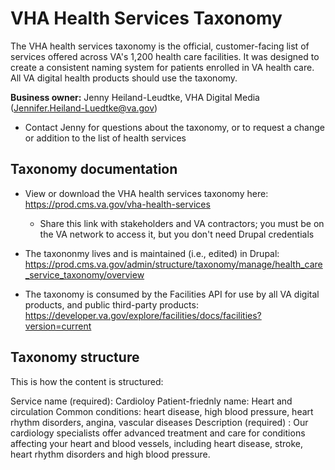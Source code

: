 # VHA Health Services Taxonomy

The VHA health services taxonomy is the official, customer-facing list of services offered across VA's 1,200 health care facilities. It was designed to create a consistent naming system for patients enrolled in VA health care. All VA digital health products should use the taxonomy.

**Business owner:** Jenny Heiland-Leudtke, VHA Digital Media (Jennifer.Heiland-Luedtke@va.gov)

- Contact Jenny for questions about the taxonomy, or to request a change or addition to the list of health services

## Taxonomy documentation

- View or download the VHA health services taxonomy here: https://prod.cms.va.gov/vha-health-services
  - Share this link with stakeholders and VA contractors; you must be on the VA network to access it, but you don't need Drupal credentials
  
- The taxononmy lives and is maintained (i.e., edited) in Drupal: https://prod.cms.va.gov/admin/structure/taxonomy/manage/health_care_service_taxonomy/overview

- The taxonomy is consumed by the Facilities API for use by all VA digital products, and public third-party products: https://developer.va.gov/explore/facilities/docs/facilities?version=current

## Taxonomy structure

This is how the content is structured:

Service name (required): Cardioloy
Patient-friednly name: Heart and circulation
Common conditions: heart disease, high blood pressure, heart rhythm disorders, angina, vascular diseases
Description (required) : Our cardiology specialists offer advanced treatment and care for conditions affecting your heart and blood vessels, including heart disease, stroke, heart rhythm disorders and high blood pressure.

